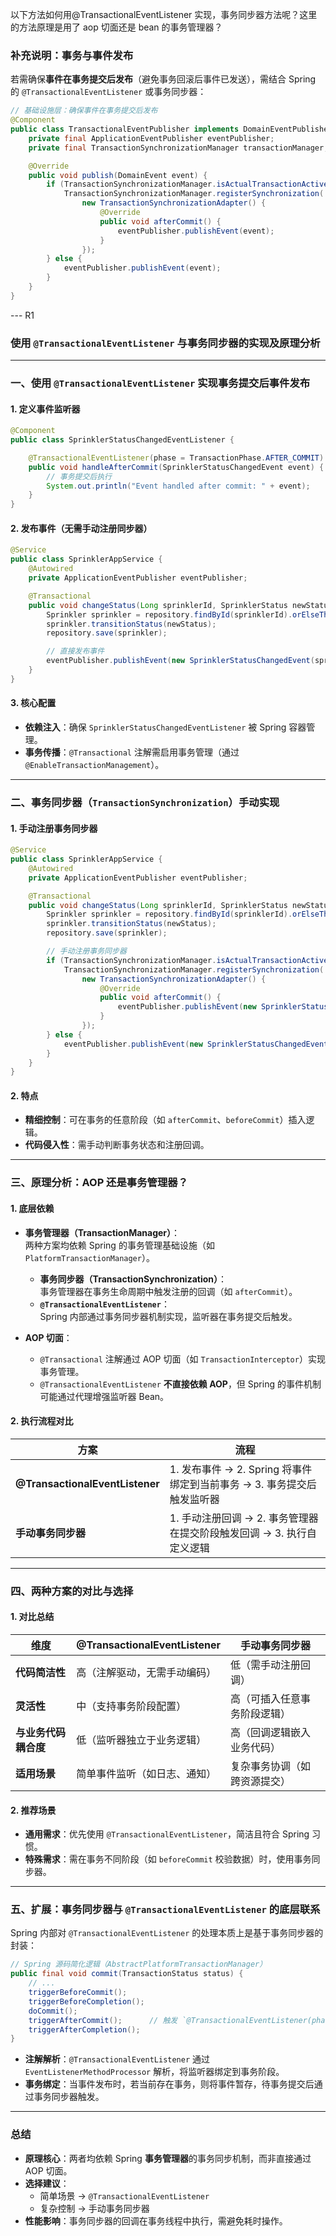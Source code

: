 以下方法如何用@TransactionalEventListener 实现，事务同步器方法呢？这里的方法原理是用了 aop 切面还是 bean 的事务管理器？

### **补充说明：事务与事件发布**

若需确保**事件在事务提交后发布**（避免事务回滚后事件已发送），需结合 Spring 的 `@TransactionalEventListener` 或事务同步器：

```java
// 基础设施层：确保事件在事务提交后发布
@Component
public class TransactionalEventPublisher implements DomainEventPublisher {
    private final ApplicationEventPublisher eventPublisher;
    private final TransactionSynchronizationManager transactionManager;

    @Override
    public void publish(DomainEvent event) {
        if (TransactionSynchronizationManager.isActualTransactionActive()) {
            TransactionSynchronizationManager.registerSynchronization(
                new TransactionSynchronizationAdapter() {
                    @Override
                    public void afterCommit() {
                        eventPublisher.publishEvent(event);
                    }
                });
        } else {
            eventPublisher.publishEvent(event);
        }
    }
}
```

--- R1

### 使用 `@TransactionalEventListener` 与事务同步器的实现及原理分析

---

### **一、使用 `@TransactionalEventListener` 实现事务提交后事件发布**

#### **1. 定义事件监听器**

```java
@Component
public class SprinklerStatusChangedEventListener {

    @TransactionalEventListener(phase = TransactionPhase.AFTER_COMMIT)
    public void handleAfterCommit(SprinklerStatusChangedEvent event) {
        // 事务提交后执行
        System.out.println("Event handled after commit: " + event);
    }
}
```

#### **2. 发布事件（无需手动注册同步器）**

```java
@Service
public class SprinklerAppService {
    @Autowired
    private ApplicationEventPublisher eventPublisher;

    @Transactional
    public void changeStatus(Long sprinklerId, SprinklerStatus newStatus) {
        Sprinkler sprinkler = repository.findById(sprinklerId).orElseThrow();
        sprinkler.transitionStatus(newStatus);
        repository.save(sprinkler);

        // 直接发布事件
        eventPublisher.publishEvent(new SprinklerStatusChangedEvent(sprinkler));
    }
}
```

#### **3. 核心配置**

- **依赖注入**：确保 `SprinklerStatusChangedEventListener` 被 Spring 容器管理。
- **事务传播**：`@Transactional` 注解需启用事务管理（通过 `@EnableTransactionManagement`）。

---

### **二、事务同步器（`TransactionSynchronization`）手动实现**

#### **1. 手动注册事务同步器**

```java
@Service
public class SprinklerAppService {
    @Autowired
    private ApplicationEventPublisher eventPublisher;

    @Transactional
    public void changeStatus(Long sprinklerId, SprinklerStatus newStatus) {
        Sprinkler sprinkler = repository.findById(sprinklerId).orElseThrow();
        sprinkler.transitionStatus(newStatus);
        repository.save(sprinkler);

        // 手动注册事务同步器
        if (TransactionSynchronizationManager.isActualTransactionActive()) {
            TransactionSynchronizationManager.registerSynchronization(
                new TransactionSynchronizationAdapter() {
                    @Override
                    public void afterCommit() {
                        eventPublisher.publishEvent(new SprinklerStatusChangedEvent(sprinkler));
                    }
                });
        } else {
            eventPublisher.publishEvent(new SprinklerStatusChangedEvent(sprinkler));
        }
    }
}
```

#### **2. 特点**

- **精细控制**：可在事务的任意阶段（如 `afterCommit`、`beforeCommit`）插入逻辑。
- **代码侵入性**：需手动判断事务状态和注册回调。

---

### **三、原理分析：AOP 还是事务管理器？**

#### **1. 底层依赖**

- **事务管理器（TransactionManager）**：  
  两种方案均依赖 Spring 的事务管理基础设施（如 `PlatformTransactionManager`）。

  - **事务同步器（TransactionSynchronization）**：  
    事务管理器在事务生命周期中触发注册的回调（如 `afterCommit`）。
  - **`@TransactionalEventListener`**：  
    Spring 内部通过事务同步器机制实现，监听器在事务提交后触发。

- **AOP 切面**：
  - `@Transactional` 注解通过 AOP 切面（如 `TransactionInterceptor`）实现事务管理。
  - `@TransactionalEventListener` **不直接依赖 AOP**，但 Spring 的事件机制可能通过代理增强监听器 Bean。

#### **2. 执行流程对比**

| **方案**                        | **流程**                                                               |
| ------------------------------- | ---------------------------------------------------------------------- |
| **@TransactionalEventListener** | 1. 发布事件 → 2. Spring 将事件绑定到当前事务 → 3. 事务提交后触发监听器 |
| **手动事务同步器**              | 1. 手动注册回调 → 2. 事务管理器在提交阶段触发回调 → 3. 执行自定义逻辑  |

---

### **四、两种方案的对比与选择**

#### **1. 对比总结**

| **维度**             | **@TransactionalEventListener** | **手动事务同步器**           |
| -------------------- | ------------------------------- | ---------------------------- |
| **代码简洁性**       | 高（注解驱动，无需手动编码）    | 低（需手动注册回调）         |
| **灵活性**           | 中（支持事务阶段配置）          | 高（可插入任意事务阶段逻辑） |
| **与业务代码耦合度** | 低（监听器独立于业务逻辑）      | 高（回调逻辑嵌入业务代码）   |
| **适用场景**         | 简单事件监听（如日志、通知）    | 复杂事务协调（如跨资源提交） |

#### **2. 推荐场景**

- **通用需求**：优先使用 `@TransactionalEventListener`，简洁且符合 Spring 习惯。
- **特殊需求**：需在事务不同阶段（如 `beforeCommit` 校验数据）时，使用事务同步器。

---

### **五、扩展：事务同步器与 `@TransactionalEventListener` 的底层联系**

Spring 内部对 `@TransactionalEventListener` 的处理本质上是基于事务同步器的封装：

```java
// Spring 源码简化逻辑（AbstractPlatformTransactionManager）
public final void commit(TransactionStatus status) {
    // ...
    triggerBeforeCommit();
    triggerBeforeCompletion();
    doCommit();
    triggerAfterCommit();      // 触发 `@TransactionalEventListener(phase=AFTER_COMMIT)`
    triggerAfterCompletion();
}
```

- **注解解析**：`@TransactionalEventListener` 通过 `EventListenerMethodProcessor` 解析，将监听器绑定到事务阶段。
- **事务绑定**：当事件发布时，若当前存在事务，则将事件暂存，待事务提交后通过事务同步器触发。

---

### **总结**

- **原理核心**：两者均依赖 Spring **事务管理器**的事务同步机制，而非直接通过 AOP 切面。
- **选择建议**：
  - 简单场景 → `@TransactionalEventListener`
  - 复杂控制 → 手动事务同步器
- **性能影响**：事务同步器的回调在事务线程中执行，需避免耗时操作。
